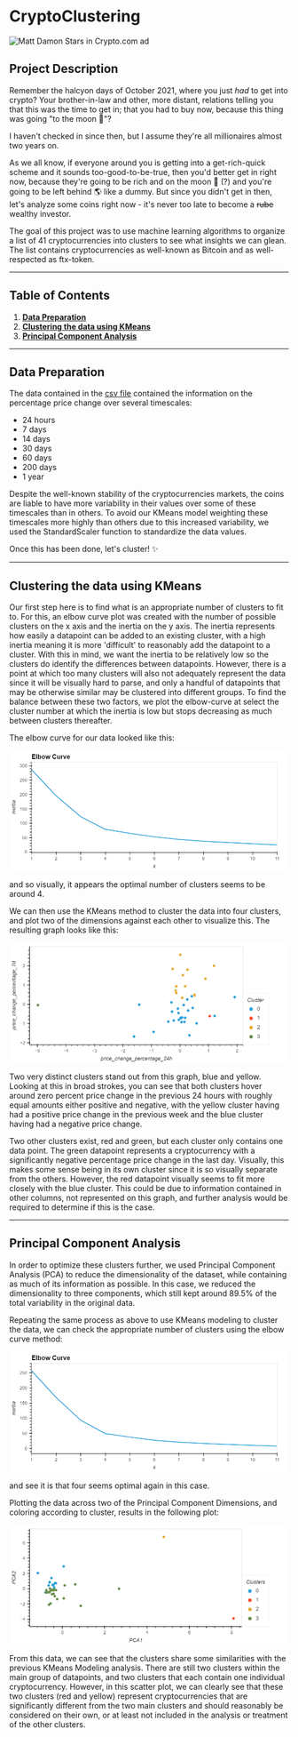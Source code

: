 # CryptoClustering

![Matt Damon Stars in Crypto.com ad](https://i.ytimg.com/vi/0SLPQHQOAgY/maxresdefault.jpg)

## Project Description

Remember the halcyon days of October 2021, where you just _had_ to get into crypto? Your brother-in-law and other, more distant, relations telling you that this was the time to get in; that you had to buy now, because this thing was going "to the moon 🚀"?

I haven't checked in since then, but I assume they're all millionaires almost two years on.

As we all know, if everyone around you is getting into a get-rich-quick scheme and it sounds too-good-to-be-true, then you'd better get in right now, because they're going to be rich and on the moon 🚀 (?) and you're going to be left behind 🌎 like a dummy. But since you didn't get in then, let's analyze some coins right now - it's never too late to become a ~~rube~~ wealthy investor.

The goal of this project was to use machine learning algorithms to organize a list of 41 cryptocurrencies into clusters to see what insights we can glean. The list contains cryptocurrencies as well-known as Bitcoin and as well-respected as ftx-token.

-----

## Table of Contents
1. [<b>Data Preparation</b>](https://github.com/jonnybrammah/CryptoClustering/blob/main/README.md#data-preparation)
2. [<b>Clustering the data using KMeans</b>](https://github.com/jonnybrammah/CryptoClustering/blob/main/README.md#clustering-the-data-using-KMeans)
3. [<b>Principal Component Analysis</b>](https://github.com/jonnybrammah/CryptoClustering/blob/main/README.md#principal-component-analysis)

-----

## Data Preparation

The data contained in the [csv file](https://github.com/jonnybrammah/CryptoClustering/blob/main/Resources/crypto_market_data.csv) contained the information on the percentage price change over several timescales:
- 24 hours
- 7 days
- 14 days
- 30 days
- 60 days
- 200 days
- 1 year

Despite the well-known stability of the cryptocurrencies markets, the coins are liable to have more variability in their values over some of these timescales than in others. To avoid our KMeans model weighting these timescales more highly than others due to this increased variability, we used the StandardScaler function to standardize the data values. 

Once this has been done, let's cluster! ✨

-----

## Clustering the data using KMeans

Our first step here is to find what is an appropriate number of clusters to fit to. For this, an elbow curve plot was created with the number of possible clusters on the x axis and the inertia on the y axis. The inertia represents how easily a datapoint can be added to an existing cluster, with a high inertia meaning it is more 'difficult' to reasonably add the datapoint to a cluster. With this in mind, we want the inertia to be relatively low so the clusters do identify the differences between datapoints. However, there is a point at which too many clusters will also not adequately represent the data since it will be visually hard to parse, and only a handful of datapoints that may be otherwise similar may be clustered into different groups. To find the balance between these two factors, we plot the elbow-curve at select the cluster number at which the inertia is low but stops decreasing as much between clusters thereafter.

The elbow curve for our data looked like this:

![Elbow curve](https://github.com/jonnybrammah/CryptoClustering/blob/main/Output/elbow_curve.png?raw=true)

and so visually, it appears the optimal number of clusters seems to be around 4. 

We can then use the KMeans method to cluster the data into four clusters, and plot two of the dimensions against each other to visualize this. The resulting graph looks like this:

![Scatter Plot](https://github.com/jonnybrammah/CryptoClustering/blob/main/Output/market_scaled_data.png?raw=true)

Two very distinct clusters stand out from this graph, blue and yellow. Looking at this in broad strokes, you can see that both clusters hover around zero percent price change in the previous 24 hours with roughly equal amounts either positive and negative, with the yellow cluster having had a positive price change in the previous week and the blue cluster having had a negative price change.

Two other clusters exist, red and green, but each cluster only contains one data point. The green datapoint represents a cryptocurrency with a significantly negative percentage price change in the last day. Visually, this makes some sense being in its own cluster since it is so visually separate from the others. However, the red datapoint visually seems to fit more closely with the blue cluster. This could be due to information contained in other columns, not represented on this graph, and further analysis would be required to determine if this is the case.

-----

## Principal Component Analysis

In order to optimize these clusters further, we used Principal Component Analysis (PCA) to reduce the dimensionality of the dataset, while containing as much of its information as possible. In this case, we reduced the dimensionality to three components, which still kept around 89.5% of the total variability in the original data.

Repeating the same process as above to use KMeans modeling to cluster the data, we can check the appropriate number of clusters using the elbow curve method:

![Elbow Curve PCA](https://raw.githubusercontent.com/jonnybrammah/CryptoClustering/main/Output/elbow_curve_pca.png)

and see it is that four seems optimal again in this case.

Plotting the data across two of the Principal Component Dimensions, and coloring according to cluster, results in the following plot:

![PCA Scatter Plot](https://raw.githubusercontent.com/jonnybrammah/CryptoClustering/main/Output/market_data_pca_plot.png)

From this data, we can see that the clusters share some similarities with the previous KMeans Modeling analysis. There are still two clusters within the main group of datapoints, and two clusters that each contain one individual cryptocurrency. However, in this scatter plot, we can clearly see that these two clusters (red and yellow) represent cryptocurrencies that are significantly different from the two main clusters and should reasonably be considered on their own, or at least not included in the analysis or treatment of the other clusters.


